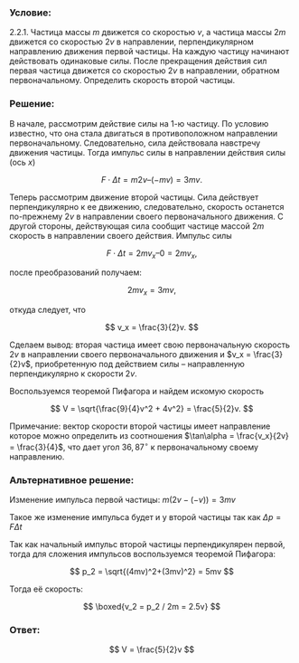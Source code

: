 ###  Условие:

$2.2.1.$ Частица массы $m$ движется со скоростью $v$, а частица массы $2m$ движется со скоростью $2v$ в направлении, перпендикулярном направлению движения первой частицы. На каждую частицу начинают действовать одинаковые силы. После прекращения действия сил первая частица движется со скоростью $2v$ в направлении, обратном первоначальному. Определить скорость второй частицы.

###  Решение:

В начале, рассмотрим действие силы на 1-ю частицу. По условию известно, что она стала двигаться в противоположном направлении первоначальному. Следовательно, сила действовала навстречу движения частицы. Тогда импульс силы в направлении действия силы (ось $x$)

$$
F \cdot \Delta t = m2v – (-mv) = 3mv.
$$

Теперь рассмотрим движение второй частицы. Сила действует перпендикулярно к ее движению, следовательно, скорость останется по-прежнему $2v$ в направлении своего первоначального движения. С другой стороны, действующая сила сообщит частице массой $2m$ скорость в направлении своего действия. Импульс силы

$$
F \cdot \Delta t = 2mv_x – 0 = 2mv_x,
$$

после преобразований получаем:

$$
2mv_x = 3mv,
$$

откуда следует, что

$$
v_x = \frac{3}{2}v.
$$

Сделаем вывод: вторая частица имеет свою первоначальную скорость $2v$ в направлении своего первоначального движения и $v_x = \frac{3}{2}v$, приобретенную под действием силы – направленную перпендикулярно к скорости $2v$.

Воспользуемся теоремой Пифагора и найдем искомую скорость

$$
V = \sqrt{\frac{9}{4}v^2 + 4v^2} = \frac{5}{2}v.
$$

Примечание: вектор скорости второй частицы имеет направление которое можно определить из соотношения $\tan\alpha = \frac{v_x}{2v} = \frac{3}{4}$, что дает угол $36{,}87^{\circ}$ к первоначальному своему направлению.

###  Альтернативное решение:

Изменение импульса первой частицы: $m(2v-(-v)) = 3mv$

Такое же изменение импульса будет и у второй частицы так как $\Delta p = F\Delta t$

Так как начальный импульс второй частицы перпендикулярен первой, тогда для сложения импульсов воспользуемся теоремой Пифагора:

$$
p_2 = \sqrt{(4mv)^2+(3mv)^2} = 5mv
$$

Тогда её скорость:

$$
\boxed{v_2 = p_2 / 2m = 2.5v}
$$

###  Ответ:

$$
V = \frac{5}{2}v
$$